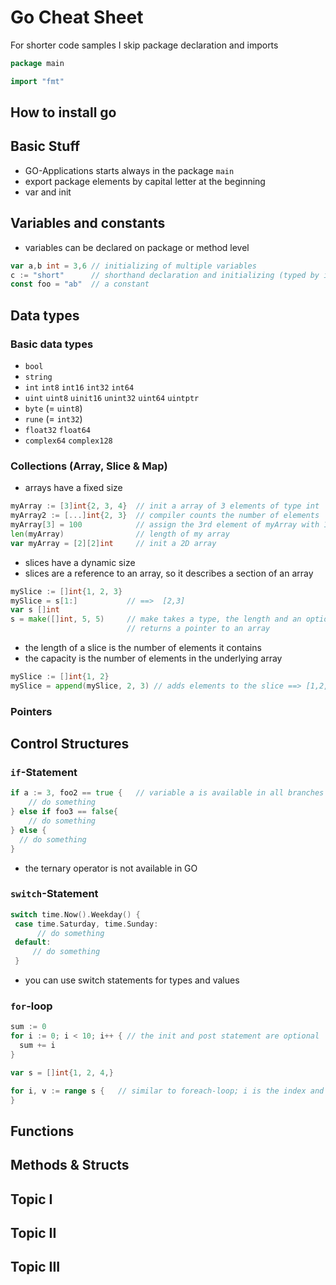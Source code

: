 # Go Cheat Sheet


For shorter code samples I skip package declaration and imports

<!-- code -->
```go
package main

import "fmt"
```

## How to install go



## Basic Stuff

- GO-Applications starts always in the package `main`
- export package elements by capital letter at the beginning
- var and init

## Variables and constants

- variables can be declared on package or method level

```go
var a,b int = 3,6 // initializing of multiple variables
c := "short"      // shorthand declaration and initializing (typed by its value)
const foo = "ab"  // a constant
```

## Data types
### Basic data types
- `bool`
- `string`
- `int`	  `int8`  `int16`		 `int32`	  `int64`
- `uint`	`uint8`	`uinit16`	 `unint32` 	`uint64` 	`uintptr`
- `byte` (= `uint8`)
- `rune` (= `int32`)
- `float32` `float64`
- `complex64` `complex128`

### Collections (Array, Slice & Map)

- arrays have a fixed size
```go
myArray := [3]int{2, 3, 4}  // init a array of 3 elements of type int
myArray2 := [...]int{2, 3}  // compiler counts the number of elements
myArray[3] = 100            // assign the 3rd element of myArray with 100
len(myArray)                // length of my array
var myArray = [2][2]int     // init a 2D array
```

- slices have a dynamic size
- slices are a reference to an array, so it describes a section of an array
```go
mySlice := []int{1, 2, 3}
mySlice = s[1:]           // ==>  [2,3]
var s []int
s = make([]int, 5, 5)     // make takes a type, the length and an optional capacity
                          // returns a pointer to an array
```
- the length of a slice is the number of elements it contains
- the capacity is the number of elements in the underlying array

```go
mySlice := []int{1, 2}
mySlice = append(mySlice, 2, 3) // adds elements to the slice ==> [1,2,3,4]
```


### Pointers

## Control Structures
### `if`-Statement
```go
if a := 3, foo2 == true {   // variable a is available in all branches
    // do something
} else if foo3 == false{
    // do something
} else {
  // do something
}
```
- the ternary operator is not available in GO

### `switch`-Statement

```go
switch time.Now().Weekday() {
 case time.Saturday, time.Sunday:
      // do something
 default:
     // do something
 }
```
- you can use switch statements for types and values

### `for`-loop
```go
sum := 0
for i := 0; i < 10; i++ { // the init and post statement are optional
  sum += i
}
```
```go
var s = []int{1, 2, 4,}

for i, v := range s {   // similar to foreach-loop; i is the index and v the value
}
```

## Functions

## Methods & Structs


## Topic I



## Topic II



## Topic III
